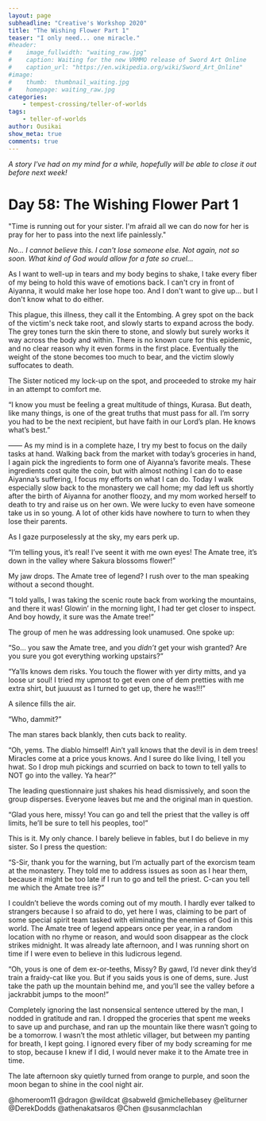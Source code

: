 ```yaml
---
layout: page
subheadline: "Creative's Workshop 2020"
title: "The Wishing Flower Part 1"
teaser: "I only need... one miracle."
#header:
#    image_fullwidth: "waiting_raw.jpg"
#    caption: Waiting for the new VRMMO release of Sword Art Online
#    caption_url: "https://en.wikipedia.org/wiki/Sword_Art_Online"
#image:
#    thumb:  thumbnail_waiting.jpg
#    homepage: waiting_raw.jpg
categories:
    - tempest-crossing/teller-of-worlds
tags:
    - teller-of-worlds
author: Ousikai
show_meta: true
comments: true
---
```

*A story I've had on my mind for a while, hopefully will be able to close it out before next week!*

# Day 58: The Wishing Flower Part 1
"Time is running out for your sister. I'm afraid all we can do now for her is pray for her to pass into the next life painlessly."

*No... I cannot believe this. I can't lose someone else. Not again, not so soon. What kind of God would allow for a fate so cruel...*

As I want to well-up in tears and my body begins to shake, I take every fiber of my being to hold this wave of emotions back. I can't cry in front of Aiyanna, it would make her lose hope too. And I don't want to give up... but I don't know what to do either. 

This plague, this illness, they call it the Entombing. A grey spot on the back of the victim's neck take root, and slowly starts to expand across the body. The grey tones turn the skin there to stone, and slowly but surely works it way across the body and within. There is no known cure for this epidemic, and no clear reason why it even forms in the first place. Eventually the weight of the stone becomes too much to bear, and the victim slowly suffocates to death. 

The Sister noticed my lock-up on the spot, and proceeded to stroke my hair in an attempt to comfort me.

“I know you must be feeling a great multitude of things, Kurasa. But death, like many things, is one of the great truths that must pass for all. I’m sorry you had to be the next recipient, but have faith in our Lord’s plan. He knows what’s best.”

——
As my mind is in a complete haze, I try my best to focus on the daily tasks at hand. Walking back from the market with today’s groceries in hand, I again pick the ingredients to form one of Aiyanna’s favorite meals. These ingredients cost quite the coin, but with almost nothing I can do to ease Aiyanna’s suffering, I focus my efforts on what I can do. Today I walk especially slow back to the monastery we call home; my dad left us shortly after the birth of Aiyanna for another floozy, and my mom worked herself to death to try and raise us on her own. We were lucky to even have someone take us in so young. A lot of other kids have nowhere to turn to when they lose their parents.

As I gaze purposelessly at the sky, my ears perk up.

“I’m telling yous, it’s real! I’ve seent it with me own eyes! The Amate tree, it’s down in the valley where Sakura blossoms flower!”

My jaw drops. The Amate tree of legend? I rush over to the man speaking without a second thought. 

“I told yalls, I was taking the scenic route back from working the mountains, and there it was! Glowin’ in the morning light, I had ter get closer to inspect. And boy howdy, it sure was the Amate tree!”

The group of men he was addressing look unamused. One spoke up:

“So… you saw the Amate tree, and you *didn’t* get your wish granted? Are you sure you got everything working upstairs?”

“Ya’lls knows dem risks. You touch the flower with yer dirty mitts, and ya loose ur soul! I tried my upmost to get even one of dem pretties with me extra shirt, but juuuust as I turned to get up, there he was!!!”

A silence fills the air. 

“Who, dammit?”

The man stares back blankly, then cuts back to reality.

“Oh, yems. The diablo himself! Ain’t yall knows that the devil is in dem trees! Miracles come at a price yous knows. And I suree do like living, I tell you hwat. So I drop muh pickings and scurried on back to town to tell yalls to NOT go into the valley. Ya hear?”

The leading questionnaire just shakes his head dismissively, and soon the group disperses. Everyone leaves but me and the original man in question.

“Glad yous here, missy! You can go and tell the priest that the valley is off limits, he’ll be sure to tell his peoples, too!” 

This is it. My only chance. I barely believe in fables, but I do believe in my sister. So I press the question:

“S-Sir, thank you for the warning, but I’m actually part of the exorcism team at the monastery. They told me to address issues as soon as I hear them, because it might be too late if I run to go and tell the priest. C-can you tell me which the Amate tree is?”

I couldn’t believe the words coming out of my mouth. I hardly ever talked to strangers because I so afraid to do, yet here I was, claiming to be part of some special spirit team tasked with eliminating the enemies of God in this world. The Amate tree of legend appears once per year, in a random location with no rhyme or reason, and would soon disappear as the clock strikes midnight. It was already late afternoon, and I was running short on time if I were even to believe in this ludicrous legend.

“Oh, yous is one of dem ex-or-teeths, Missy? By gawd, I’d never dink they’d train a fraidy-cat like you. But if you saids yous is one of dems, sure. Just take the path up the mountain behind me, and you’ll see the valley before a jackrabbit jumps to the moon!”

Completely ignoring the last nonsensical sentence uttered by the man, I nodded in gratitude and ran. I dropped the groceries that spent me weeks to save up and purchase, and ran up the mountain like there wasn’t going to be a tomorrow. I wasn’t the most athletic villager, but between my panting for breath, I kept going. I ignored every fiber of my body screaming for me to stop, because I knew if I did, I would never make it to the Amate tree in time. 

The late afternoon sky quietly turned from orange to purple, and soon the moon began to shine in the cool night air. 

@homeroom11 @dragon @wildcat @sabweld @michellebasey @eliturner @DerekDodds @athenakatsaros @Chen @susanmclachlan